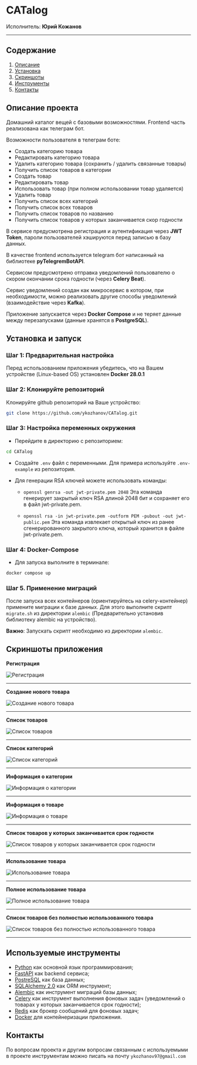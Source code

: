 # CATalog
Исполнитель: **Юрий Кожанов**

-------------------------------------------------------------------------------------

## Содержание
1. [Описание](#описание-проекта)
2. [Установка](#установка-и-запуск)
3. [Скриншоты](#скриншоты-приложения)
4. [Инструменты](#используемые-инструменты)
5. [Контакты](#контакты)


## Описание проекта
Домашний каталог вещей с базовыми возможностями. Frontend часть реализована как телеграм бот.

Возможности пользователя в телеграм боте:
- Создать категорию товара
- Редактировать категорию товара
- Удалить категорию товара (сохранить / удалить связанные товары)
- Получить список товаров в категории
- Создать товар
- Редактировать товар
- Использовать товар (при полном использовании товар удаляется)
- Удалить товар
- Получить список всех категорий
- Получить список всех товаров
- Получить список товаров по названию
- Получить список товаров у которых заканчивается скор годности


В сервисе предусмотрена регистрация и аутентификация через **JWT Token**, пароли пользователей хэшируются перед записью в базу данных.

В качестве frontend используется telegram бот написанный на библиотеке **pyTelegremBotAPI**.


Сервисом предусмотрено отправка уведомлений пользователю о скором окончании срока годности (через **Celery Beat**). 

Сервис уведомлений создан как микросервис в котором, при необходимости, можно реализовать другие способы уведомлений (взаимодействие через **Kafka**).


Приложение запускается через **Docker Compose** и не теряет данные между перезапусками (данные хранятся в **PostgreSQL**).


## Установка и запуск
### Шаг 1: Предварительная настройка
Перед использованием приложения убедитесь, что на Вашем устройстве (Linux-based OS) установлен **Docker 28.0.1**

### Шаг 2: Клонируйте репозиторий
Клонируйте github репозиторий на Ваше устройство:
```bash
git clone https://github.com/ykozhanov/CATalog.git
```

### Шаг 3: Настройка переменных окружения
- Перейдите в директорию с репозиторием:
```bash
cd CATalog
```
- Создайте `.env` файл с переменными. Для примера используйте `.env-example` из репозитория.

- Для генерации RSA ключей можете использовать команды:
    - `openssl genrsa -out jwt-private.pem 2048`
    Эта команда генерирует закрытый ключ RSA длиной 2048 бит и сохраняет его в файл jwt-private.pem.
    
    - `openssl rsa -in jwt-private.pem -outform PEM -pubout -out jwt-public.pem`
    Эта команда извлекает открытый ключ из ранее сгенерированного закрытого ключа, который хранится в файле jwt-private.pem.

### Шаг 4: Docker-Compose
- Для запуска выполните в терминале: 
```bash 
docker compose up
```

### Шаг 5. Применение миграций
После запуска всех контейнеров (ориентируйтесь на celery-контейнер) примените миграции к базе данных.
Для этого выполните скрипт `migrate.sh` из директории `alembic` (Предварительно установив библиотеку alembic на устройство).

**Важно**: Запускать скрипт необходимо из директории `alembic`.


## Скриншоты приложения
**Регистрация**

![Регистрация](screenshots/screenshot_1.png)
***

**Создание нового товара**

![Создание нового товара](screenshots/screenshot_2.png)
***

**Список товаров**

![Список товаров](screenshots/screenshot_3.png)
***

**Список категорий**

![Список категорий](screenshots/screenshot_4.png)
***

**Информация о категории**

![Информация о категории](screenshots/screenshot_5.png)
***

**Информация о товаре**

![Информация о товаре](screenshots/screenshot_6.png)
***

**Список товаров у которых заканчивается срок годности**

![Список товаров у которых заканчивается срок годности](screenshots/screenshot_7.png)
***

**Использование товара**

![Использование товара](screenshots/screenshot_8.png)
***

**Полное использование товара**

![Полное использование товара](screenshots/screenshot_9.png)
***

**Список товаров без полностью использованного товара**

![Список товаров без полностью использованного товара](screenshots/screenshot_10.png)
***


## Используемые инструменты
- [Python](https://www.python.org/) как основной язык программирования;
- [FastAPI](https://flask.palletsprojects.com/) как backend сервиса;
- [PostreSQL](https://www.postgresql.org/) как база данных;
- [SQLAlchemy 2.0](https://www.sqlalchemy.org/) как ORM инструмент;
- [Alembic](https://alembic.sqlalchemy.org/en/latest/) как инструмент миграций базы данных;
- [Celery](https://docs.celeryq.dev/) как инструмент выполнения фоновых задач (уведомлений о товарах у которых заканчивается срок годности);
- [Redis](https://github.com/redis/redis) как брокер сообщений для фоновых задач;
- [Docker](https://www.docker.com/) для контейнеризации приложения.


## Контакты
По вопросам проекта и другим вопросам связанным с используемыми в проекте инструментам 
можно писать на почту `ykozhanov97@gmail.com`
